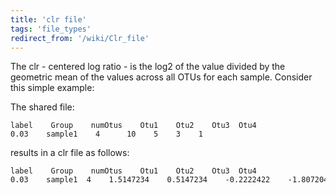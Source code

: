 ```yaml
---
title: 'clr file'
tags: 'file_types'
redirect_from: '/wiki/Clr_file'
---
```

The clr - centered log ratio - is the log2 of the value divided by the
geometric mean of the values across all OTUs for each sample. Consider
this simple example:

The shared file:

    label    Group    numOtus    Otu1    Otu2    Otu3  Otu4
    0.03    sample1    4      10    5    3    1    

results in a clr file as follows:

    label    Group    numOtus    Otu1    Otu2    Otu3  Otu4
    0.03    sample1  4    1.5147234    0.5147234    -0.2222422    -1.8072047


